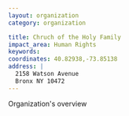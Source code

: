 ```yaml
---
layout: organization
category: organization

title: Chruch of the Holy Family
impact_area: Human Rights
keywords: 
coordinates: 40.82938,-73.85138
address: |
  2158 Watson Avenue
  Bronx NY 10472
---
```

Organization's overview
